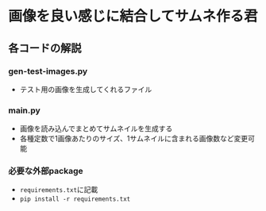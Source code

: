 # 画像を良い感じに結合してサムネ作る君

## 各コードの解説
### gen-test-images.py
- テスト用の画像を生成してくれるファイル

### main.py
- 画像を読み込んでまとめてサムネイルを生成する
- 各種定数で1画像あたりのサイズ、1サムネイルに含まれる画像数など変更可能

### 必要な外部package
- `requirements.txt`に記載
- `pip install -r requirements.txt`